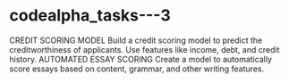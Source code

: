 # codealpha_tasks---3
CREDIT SCORING MODEL Build a credit scoring model to predict the creditworthiness of applicants. Use features like income, debt, and credit history.
AUTOMATED ESSAY SCORING Create a model to automatically score essays based on content, grammar, and other writing features.
